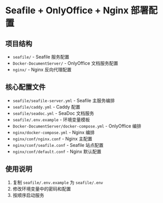 # Seafile + OnlyOffice + Nginx 部署配置

## 项目结构
- `seafile/` - Seafile 服务配置
- `Docker-DocumentServer/` - OnlyOffice 文档服务配置  
- `nginx/` - Nginx 反向代理配置

## 核心配置文件
- `seafile/seafile-server.yml` - Seafile 主服务编排
- `seafile/caddy.yml` - Caddy 配置
- `seafile/seadoc.yml` - SeaDoc 文档服务
- `seafile/.env.example` - 环境变量模板
- `Docker-DocumentServer/docker-compose.yml` - OnlyOffice 编排
- `nginx/docker-compose.yml` - Nginx 编排
- `nginx/conf/nginx.conf` - Nginx 主配置
- `nginx/conf/seafile.conf` - Seafile 站点配置
- `nginx/conf/default.conf` - Nginx 默认配置

## 使用说明
1. 复制 `seafile/.env.example` 为 `seafile/.env`
2. 修改环境变量中的密码和配置
3. 按顺序启动服务
